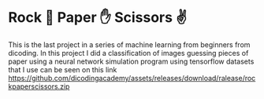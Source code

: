 # Rock 👊 Paper ✋ Scissors :v:
This is the last project in a series of machine learning from beginners from dicoding. In this project I did a classification of images guessing pieces of paper using a neural network simulation program using tensorflow datasets that I use can be seen on this link https://github.com/dicodingacademy/assets/releases/download/ralease/rockpaperscissors.zip



